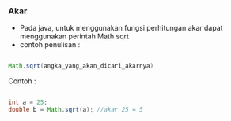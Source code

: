 ### Akar

- Pada java, untuk menggunakan fungsi perhitungan akar dapat menggunakan perintah Math.sqrt
- contoh penulisan :

```java

Math.sqrt(angka_yang_akan_dicari_akarnya)

```

Contoh :

```java

int a = 25;
double b = Math.sqrt(a); //akar 25 = 5

```
